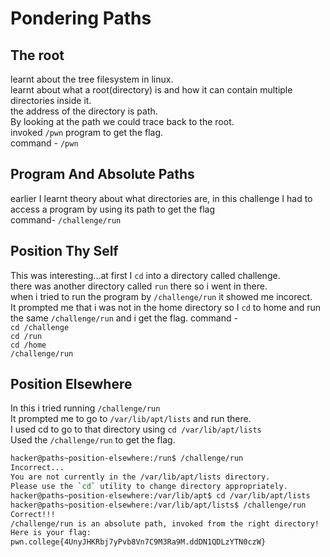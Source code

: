 # Pondering Paths
## The root
learnt about the tree filesystem in linux. <br>
learnt about what a root(directory) is and how it can contain multiple directories inside it. <br>
the address of the directory is path. <br>
By looking at the path we could trace back to the root. <br>
invoked `/pwn` program to get the flag. <br>
command - `/pwn` <br>
## Program And Absolute Paths
earlier I learnt theory about what directories are, in this challenge I had to access a program by using its path to get the flag <br>
command- `/challenge/run`
## Position Thy Self
This was interesting...at first I `cd` into a directory called challenge. <br>
there was another directory called `run` there so i went in there. <br>
when i tried to run the program by `/challenge/run` it showed me incorect. <br>
It prompted me that i was not in the home directory so I `cd` to home and run the same `/challenge/run` and i get the flag.
command - <br> 
`cd /challenge` <br>
`cd /run`<br>
`cd /home`<br>
`/challenge/run`
## Position Elsewhere
In this i tried running `/challenge/run`<br>
It prompted me to go to `/var/lib/apt/lists` and run there. <br>
I used cd to go to that directory using `cd /var/lib/apt/lists`<br>
Used the `/challenge/run` to get the flag.<br>
```bash
hacker@paths~position-elsewhere:/run$ /challenge/run
Incorrect...
You are not currently in the /var/lib/apt/lists directory.
Please use the `cd` utility to change directory appropriately.
hacker@paths~position-elsewhere:/var/lib/apt$ cd /var/lib/apt/lists
hacker@paths~position-elsewhere:/var/lib/apt/lists$ /challenge/run
Correct!!!
/challenge/run is an absolute path, invoked from the right directory!
Here is your flag:
pwn.college{4UnyJHKRbj7yPvb8Vn7C9M3Ra9M.ddDN1QDLzYTN0czW}
```

